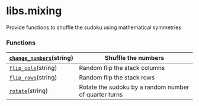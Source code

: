 # libs.mixing

Provide functions to shuffle the sudoku using mathematical symmetries

### Functions

| [`change_numbers`](../symmetries.md#libs.mixing.change_numbers)(string)   | Shuffle the numbers                                   |
|---------------------------------------------------------------------------|-------------------------------------------------------|
| [`flip_cols`](../symmetries.md#libs.mixing.flip_cols)(string)             | Random flip the stack columns                         |
| [`flip_rows`](../symmetries.md#libs.mixing.flip_rows)(string)             | Random flip the stack rows                            |
| [`rotate`](../symmetries.md#libs.mixing.rotate)(string)                   | Rotate the sudoku by a random number of quarter turns |

